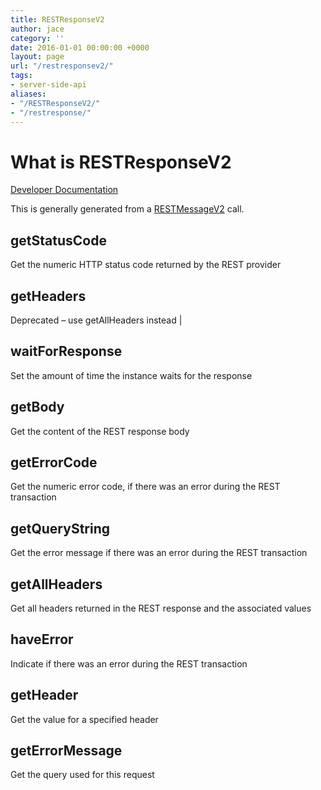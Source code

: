 ```yaml
---
title: RESTResponseV2
author: jace
category: ''
date: 2016-01-01 00:00:00 +0000
layout: page
url: "/restresponsev2/"
tags:
- server-side-api
aliases:
- "/RESTResponseV2/"
- "/restresponse/"
---
```

# What is RESTResponseV2

[Developer Documentation](https://developer.servicenow.com/app.do#!/api_doc?v=kingston&id=sn_ws-namespace)

This is generally generated from a [RESTMessageV2](/restmessagev2) call.
<!--more-->

## getStatusCode

Get the numeric HTTP status code returned by the REST provider                

## getHeaders

Deprecated – use getAllHeaders instead                                        |

## waitForResponse

Set the amount of time the instance waits for the response                    

## getBody

Get the content of the REST response body                                     

## getErrorCode

Get the numeric error code, if there was an error during the REST transaction 

## getQueryString

Get the error message if there was an error during the REST transaction       

## getAllHeaders

Get all headers returned in the REST response and the associated values       

## haveError

Indicate if there was an error during the REST transaction                    

## getHeader

Get the value for a specified header                                          

## getErrorMessage

Get the query used for this request